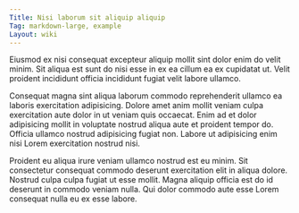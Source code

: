 ```yaml
---
Title: Nisi laborum sit aliquip aliquip
Tag: markdown-large, example
Layout: wiki
---
```

Eiusmod ex nisi consequat excepteur aliquip mollit sint dolor enim do velit minim. Sit aliqua est sunt do nisi esse in ex ea cillum ea ex cupidatat ut. Velit proident incididunt officia incididunt fugiat velit labore ullamco.

Consequat magna sint aliqua laborum commodo reprehenderit ullamco ea laboris exercitation adipisicing. Dolore amet anim mollit veniam culpa exercitation aute dolor in ut veniam quis occaecat. Enim ad et dolor adipisicing mollit in voluptate nostrud aliqua aute et proident tempor do. Officia ullamco nostrud adipisicing fugiat non. Labore ut adipisicing enim nisi Lorem exercitation nostrud nisi.

Proident eu aliqua irure veniam ullamco nostrud est eu minim. Sit consectetur consequat commodo deserunt exercitation elit in aliqua dolore. Nostrud culpa culpa fugiat ut esse mollit. Magna aliquip officia est do id deserunt in commodo veniam nulla. Qui dolor commodo aute esse Lorem consequat nulla eu ex esse labore.
